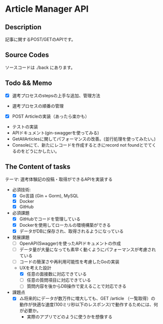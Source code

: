 # Article Manager API

## Description
記事に関するPOST/GETのAPIです。

## Source Codes
ソースコードは ./back にあります。

## Todo && Memo
- [x] 選考プロセスのstepsの上手な追加、管理方法
- 選考プロセスの順番の管理
- [x] POST Articleの実装（あったら楽かも）
- テストの実装
- APIドキュメント(gin-swaggerを使ってみる)
- GetAllArticlesに関してパフォーマンスの改善。(並行処理を使ってみたい。)
- Consoleにて、新たにレコードを作成するときにrecord not foundとでてくるのをどうにかしたい。

## The Content of tasks
テーマ: 選考体験記の投稿・取得ができるAPIを実装する

- 必須技術:
  - [x] Go言語 (Gin + Gorm), MySQL
  - [x] Docker
  - [x] GitHub

- 必須課題
  - [x] GitHubでコードを管理している
  - [x] Dockerを使用してローカルの環境構築ができる
  - [x] データがDBに保存され、取得されるようになっている

- 発展課題 
  - [ ] OpenAPI(Swagger)を使ったAPIドキュメントの作成
  - [ ] データ量が大量になっても素早く動くようにパフォーマンスが考慮されている 
  - [ ] コードの簡潔さや再利用可能性を考慮したGoの実装 
  - UXを考えた設計
    - [x] 任意の面接数に対応できている 
    - [ ] 任意の質問項目に対応できている 
    - [ ] 質問内容を後からDB操作で変えることで対応できる

- 課題点
  - [x] △将来的にデータが数万件に増大しても、GET /article （一覧取得）の動作が快適な速度(100ミリ秒以下のレスポンス)で動作するためには、何が必要か。
    - 実際のアプリでどのように使うかを想像する

